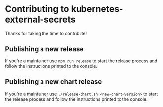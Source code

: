 # Contributing to kubernetes-external-secrets

Thanks for taking the time to contribute!

## Publishing a new release

If you're a maintainer use `npm run release` to start the release
process and follow the instructions printed to the console.

## Publishing a new chart release

If you're a maintainer use `./release-chart.sh <new-chart-version>` to start the release
process and follow the instructions printed to the console.
